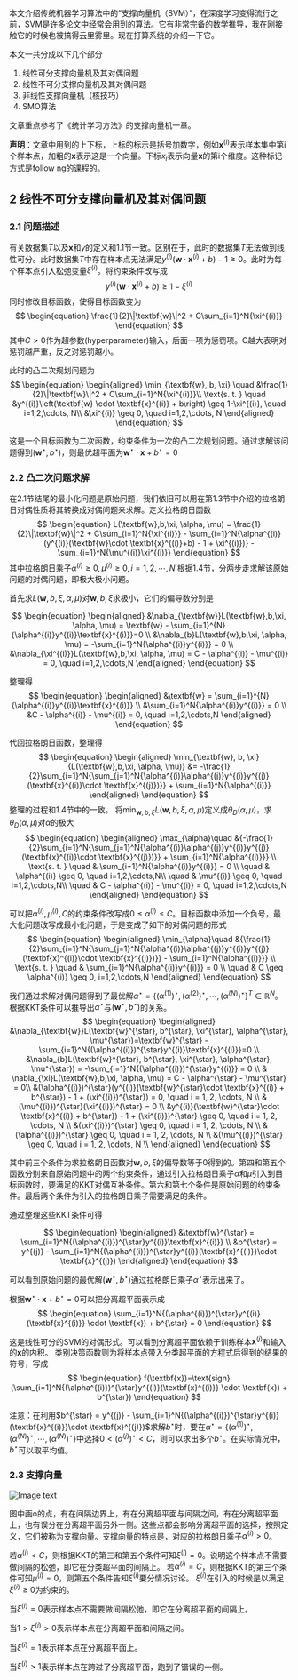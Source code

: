 本文介绍传统机器学习算法中的“支撑向量机（SVM）”，在深度学习变得流行之前，SVM是许多论文中经常会用到的算法。它有非常完备的数学推导，我在刚接触它的时候也被搞得云里雾里。现在打算系统的介绍一下它。

本文一共分成以下几个部分
1. 线性可分支撑向量机及其对偶问题
2. 线性不可分支撑向量机及其对偶问题
3. 非线性支撑向量机（核技巧）
4. SMO算法

文章重点参考了《统计学习方法》的支撑向量机一章。

**声明**：文章中用到的上下标，上标的标示是括号加数字，例如$\textbf{x}^{(i)}$表示样本集中第i个样本点，加粗的$\textbf{x}$表示这是一个向量。下标$x_i$表示向量$\textbf{x}$的第i个维度。这种标记方式是follow ng的课程的。

## 2 线性不可分支撑向量机及其对偶问题
### 2.1 问题描述
有关数据集$T$以及$\textbf{x}$和$y$的定义和1.1节一致。区别在于，此时的数据集$T$无法做到线性可分。此时数据集$T$中存在样本点无法满足$y^{(i)}\left(\textbf{w} \cdot \textbf{x}^{(i)} + b\right) -1 \geq 0$。此时为每个样本点引入松弛变量$\xi^{(i)}$。将约束条件改写成
$$
\begin{equation}
y^{(i)}\left(\textbf{w} \cdot \textbf{x}^{(i)} + b\right)  \geq 1 - \xi^{(i)}
\end{equation}
$$
同时修改目标函数，使得目标函数变为
$$
\begin{equation}
\frac{1}{2}\|\textbf{w}\|^2 + C\sum_{i=1}^N{\xi^{(i)}}
\end{equation}
$$
其中$C > 0$作为超参数(hyperparameter)输入，后面一项为惩罚项。C越大表明对惩罚越严重，反之对惩罚越小。

此时的凸二次规划问题为
$$
\begin{equation}
\begin{aligned}
\min_{\textbf{w}, b, \xi} \quad &\frac{1}{2}\|\textbf{w}\|^2 + C\sum_{i=1}^N{\xi^{(i)}}\\
\text{s. t. } \quad &y^{(i)}\left(\textbf{w} \cdot \textbf{x}^{(i)} + b\right) \geq 1-\xi^{(i)}, \quad i=1,2,\cdots, N\\
&\xi^{(i)} \geq 0, \quad i=1,2,\cdots, N
\end{aligned}
\end{equation}
$$

这是一个目标函数为二次函数，约束条件为一次的凸二次规划问题。通过求解该问题得到$(\textbf{w}^{\star}, b^{\star})​$，则最优超平面为$\textbf{w}^{\star}\cdot \textbf{x} + b^{\star}=0​$

### 2.2 凸二次问题求解
在2.1节结尾的最小化问题是原始问题，我们依旧可以用在第1.3节中介绍的拉格朗日对偶性质将其转换成对偶问题来求解。定义拉格朗日函数
$$
\begin{equation}
L(\textbf{w},b,\xi, \alpha, \mu) = \frac{1}{2}\|\textbf{w}\|^2 + C\sum_{i=1}^N{\xi^{(i)}} - \sum_{i=1}^N{\alpha^{(i)}(y^{(i)}(\textbf{w}\cdot \textbf{x}^{(i)}+b) - 1 + \xi^{(i)})} - \sum_{i=1}^N{\mu^{(i)}\xi^{(i)}}
\end{equation}
$$
其中拉格朗日乘子$\alpha^{(i)}\geq 0,\mu^{(i)} \geq 0, i=1,2,\cdots,N$
根据1.4节，分两步走求解该原始问题的对偶问题，即极大极小问题。

首先求$L(\textbf{w},b,\xi, \alpha, \mu)$对$\textbf{w},b,\xi$求极小，它们的偏导数分别是

$$
\begin{equation}
\begin{aligned}
&\nabla_{\textbf{w}}L(\textbf{w},b,\xi, \alpha, \mu) = \textbf{w} - \sum_{i=1}^{N}{\alpha^{(i)}y^{(i)}\textbf{x}^{(i)}}=0 \\
&\nabla_{b}L(\textbf{w},b,\xi, \alpha, \mu) = -\sum_{i=1}^N{\alpha^{(i)}y^{(i)}} = 0 \\
&\nabla_{\xi^{(i)}}L(\textbf{w},b,\xi, \alpha, \mu) = C - \alpha^{(i)} - \mu^{(i)} = 0, \quad i=1,2,\cdots,N
\end{aligned}
\end{equation}
$$

整理得
$$
\begin{equation}
\begin{aligned}
&\textbf{w} = \sum_{i=1}^{N}{\alpha^{(i)}y^{(i)}\textbf{x}^{(i)}} \\
&\sum_{i=1}^N{\alpha^{(i)}y^{(i)}} = 0 \\
&C - \alpha^{(i)} - \mu^{(i)} = 0, \quad i=1,2,\cdots,N
\end{aligned}
\end{equation}
$$

代回拉格朗日函数，整理得
$$
\begin{equation}
\begin{aligned}
\min_{\textbf{w}, b, \xi}{L(\textbf{w},b,\xi, \alpha, \mu)} &= 
-\frac{1}{2}\sum_{i=1}^N{\sum_{j=1}^N{\alpha^{(i)}\alpha^{(j)}y^{(i)}y^{(j)}(\textbf{x}^{(i)}\cdot \textbf{x}^{(j)})}} + \sum_{i=1}^N{\alpha^{(i)}}
\end{aligned}
\end{equation}
$$
整理的过程和1.4节中的一致。
将$\min_{\textbf{w}, b, \xi}{L(\textbf{w},b,\xi, \alpha, \mu)}$定义成$\theta_D(\alpha, \mu)$，求$\theta_D(\alpha, \mu)$对$\alpha$的极大
$$
\begin{equation}
\begin{aligned}
\max_{\alpha}\quad &{-\frac{1}{2}\sum_{i=1}^N{\sum_{j=1}^N{\alpha^{(i)}\alpha^{(j)}y^{(i)}y^{(j)}(\textbf{x}^{(i)}\cdot \textbf{x}^{(j)})}} + \sum_{i=1}^N{\alpha^{(i)}}} \\
\text{s. t. } \quad & \sum_{i=1}^N{\alpha^{(i)}y^{(i)}} = 0 \\
\quad & \alpha^{(i)} \geq 0, \quad i=1,2,\cdots,N\\
\quad & \mu^{(i)} \geq 0, \quad i=1,2,\cdots,N\\
\quad & C - \alpha^{(i)} - \mu^{(i)} = 0, \quad i=1,2,\cdots,N
\end{aligned}
\end{equation}
$$

可以把$\alpha^{(i)}, \mu^{(i)}, C$的约束条件改写成$0\leq \alpha^{(i)} \leq C$。目标函数中添加一个负号，最大化问题改写成最小化问题，于是变成了如下的对偶问题的形式
$$
\begin{equation}
\begin{aligned}
\min_{\alpha}\quad &{\frac{1}{2}\sum_{i=1}^N{\sum_{j=1}^N{\alpha^{(i)}\alpha^{(j)}y^{(i)}y^{(j)}(\textbf{x}^{(i)}\cdot \textbf{x}^{(j)})}} - \sum_{i=1}^N{\alpha^{(i)}}} \\
\text{s. t. } \quad & \sum_{i=1}^N{\alpha^{(i)}y^{(i)}} = 0 \\
\quad & C \geq \alpha^{(i)} \geq 0, i=1,2,\cdots,N
\end{aligned}
\end{equation}
$$

我们通过求解对偶问题得到了最优解$\alpha^{\star} = \{(\alpha^{(1)})^{\star}, (\alpha^{(2)})^{\star}, \cdots, (\alpha^{(N)})^{\star}\}^T \in \mathbb{R}^N$。根据KKT条件可以推导出$\alpha^{\star}$与$(\textbf{w}^{\star}, b^{\star})$的关系。
$$
\begin{equation}
\begin{aligned}
&\nabla_{\textbf{w}}L(\textbf{w}^{\star}, b^{\star}, \xi^{\star}, \alpha^{\star}, \mu^{\star})=\textbf{w}^{\star} - \sum_{i=1}^N{(\alpha^{(i)})^{\star}y^{(i)}\textbf{x}^{(i)}}=0 \\
&\nabla_{b}L(\textbf{w}^{\star}, b^{\star}, \xi^{\star}, \alpha^{\star}, \mu^{\star}) = -\sum_{i=1}^N{(\alpha^{(i)})^{\star}y^{(i)}} = 0 \\
& \nabla_{\xi}L(\textbf{w},b,\xi, \alpha, \mu) = C - \alpha^{\star} - \mu^{\star} = 0\\
&(\alpha^{(i)})^{\star}(y^{(i)}(\textbf{w}^{\star}\cdot \textbf{x}^{(i)} + b^{\star}) - 1 + (\xi^{(i)})^{\star}) = 0, \quad  i = 1, 2, \cdots, N \\
&(\mu^{(i)})^{\star}(\xi^{(i)})^{\star} = 0 \\
&y^{(i)}(\textbf{w}^{\star}\cdot \textbf{x}^{(i)} + b^{\star}) - 1 + (\xi^{(i)})^{\star} \geq 0, \quad i = 1, 2, \cdots, N \\
&(\xi^{(i)})^{\star} \geq 0, \quad i = 1, 2, \cdots, N \\
&(\alpha^{(i)})^{\star} \geq 0, \quad i = 1, 2, \cdots, N \\
&(\mu^{(i)})^{\star} \geq 0, \quad i = 1, 2, \cdots, N \\
\end{aligned}
\end{equation}
$$

其中前三个条件为求拉格朗日函数对$\textbf{w}, b, \xi$的偏导数等于0得到的。第四和第五个函数分别来自原始问题中的两个约束条件，通过引入拉格朗日乘子$\alpha$和$\mu$引入到目标函数时，要满足的KKT对偶互补条件。第六和第七个条件是原始问题的约束条件。最后两个条件为引入的拉格朗日乘子需要满足的条件。

通过整理这些KKT条件可得

$$
\begin{equation}
\begin{aligned}
&\textbf{w}^{\star} = \sum_{i=1}^N{(\alpha^{(i)})^{\star}y^{(i)}\textbf{x}^{(i)}} \\
&b^{\star} = y^{(j)} - \sum_{i=1}^N{(\alpha^{(i)})^{\star}y^{(i)}(\textbf{x}^{(i)}}\cdot \textbf{x}^{(j)})
\end{aligned}
\end{equation}
$$

可以看到原始问题的最优解$(\textbf{w}^{\star}, b^{\star})​$通过拉格朗日乘子$\alpha^{\star}​$表示出来了。

根据$\textbf{w}^{\star}\cdot \textbf{x} + b^{\star}=0$可以把分离超平面表示成
$$
\begin{equation}
\sum_{i=1}^N{(\alpha^{(i)})^{\star}y^{(i)}(\textbf{x}^{(i)}} \cdot \textbf{x}) + b^{\star} = 0
\end{equation}
$$

这是线性可分的SVM的对偶形式。可以看到分离超平面依赖于训练样本$\textbf{x}^{(j)}$和输入的$\textbf{x}$的内积。
类别决策函数则为将样本点带入分类超平面的方程式后得到的结果的符号，写成
$$
\begin{equation}
f(\textbf{x})=\text{sign}(\sum_{i=1}^N{(\alpha^{(i)})^{\star}y^{(i)}(\textbf{x}^{(i)}} \cdot \textbf{x}) + b^{\star})
\end{equation}
$$

注意：在利用$b^{\star} = y^{(j)} - \sum_{i=1}^N{(\alpha^{(i)})^{\star}y^{(i)}(\textbf{x}^{(i)}}\cdot \textbf{x}^{(j)})$求解$b^{\star}$时，要在$\alpha^{\star}=\{(\alpha^{(1)})^{\star},(\alpha^{(N)})^{\star},\cdots,(\alpha^{(N)})^{\star}\}$中选择$0 < (\alpha^{(j)})^{\star} < C$，则可以求出多个$b^{\star}$。在实际情况中，$b^{\star}$可以取平均值。

### 2.3 支撑向量

![Image text](https://raw.github.com/Casey1203/ml-ease/master/img/软间隔分类样例.png)

图中画o的点，有在间隔边界上，有在分离超平面与间隔之间，有在分离超平面上，也有误分在分离超平面另外一侧。这些点都会影响分离超平面的选择，按照定义，它们被称为支撑向量。支撑向量的特点是，对应的拉格朗日乘子$\alpha^{(i)} > 0$。

若$\alpha^{(i)} < C$，则根据KKT的第三和第五个条件可知$\xi^{(i)}=0$。说明这个样本点不需要做间隔的松弛，即它在分类超平面的间隔上。
若$\alpha^{(i)} = C$，则根据KKT的第三个条件可知$\mu^{(i)}=0$，则第五个条件告知$\xi^{(i)}$要分情况讨论。
$\xi^{(i)}$在引入的时候是以满足$\xi^{(i)} \geq 0$为约束的。

当$\xi^{(i)}=0$表示样本点不需要做间隔松弛，即它在分离超平面的间隔上。

当$1 > \xi^{(i)} > 0$表示样本点在分离超平面和间隔之间。

当$\xi^{(i)} = 1$表示样本点在分离超平面上。

当$\xi^{(i)} > 1$表示样本点在跨过了分离超平面，跑到了错误的一侧。